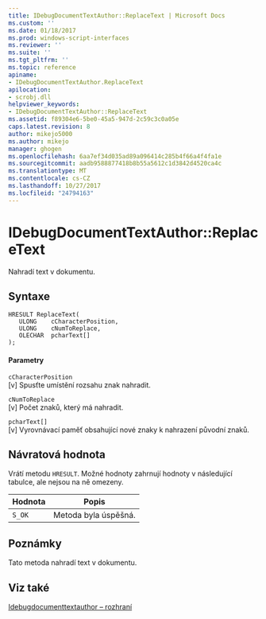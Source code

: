 ```yaml
---
title: IDebugDocumentTextAuthor::ReplaceText | Microsoft Docs
ms.custom: ''
ms.date: 01/18/2017
ms.prod: windows-script-interfaces
ms.reviewer: ''
ms.suite: ''
ms.tgt_pltfrm: ''
ms.topic: reference
apiname:
- IDebugDocumentTextAuthor.ReplaceText
apilocation:
- scrobj.dll
helpviewer_keywords:
- IDebugDocumentTextAuthor::ReplaceText
ms.assetid: f89304e6-5be0-45a5-947d-2c59c3c0a05e
caps.latest.revision: 8
author: mikejo5000
ms.author: mikejo
manager: ghogen
ms.openlocfilehash: 6aa7ef34d035ad89a096414c285b4f66a4f4fa1e
ms.sourcegitcommit: aadb9588877418b8b55a5612c1d3842d4520ca4c
ms.translationtype: MT
ms.contentlocale: cs-CZ
ms.lasthandoff: 10/27/2017
ms.locfileid: "24794163"
---
```

# <a name="idebugdocumenttextauthorreplacetext"></a>IDebugDocumentTextAuthor::ReplaceText
Nahradí text v dokumentu.  
  
## <a name="syntax"></a>Syntaxe  
  
```  
HRESULT ReplaceText(  
   ULONG    cCharacterPosition,  
   ULONG    cNumToReplace,  
   OLECHAR  pcharText[]  
);  
```  
  
#### <a name="parameters"></a>Parametry  
 `cCharacterPosition`  
 [v] Spusťte umístění rozsahu znak nahradit.  
  
 `cNumToReplace`  
 [v] Počet znaků, který má nahradit.  
  
 `pcharText[]`  
 [v] Vyrovnávací paměť obsahující nové znaky k nahrazení původní znaků.  
  
## <a name="return-value"></a>Návratová hodnota  
 Vrátí metodu `HRESULT`. Možné hodnoty zahrnují hodnoty v následující tabulce, ale nejsou na ně omezeny.  
  
|Hodnota|Popis|  
|-----------|-----------------|  
|`S_OK`|Metoda byla úspěšná.|  
  
## <a name="remarks"></a>Poznámky  
 Tato metoda nahradí text v dokumentu.  
  
## <a name="see-also"></a>Viz také  
 [Idebugdocumenttextauthor – rozhraní](../../winscript/reference/idebugdocumenttextauthor-interface.md)